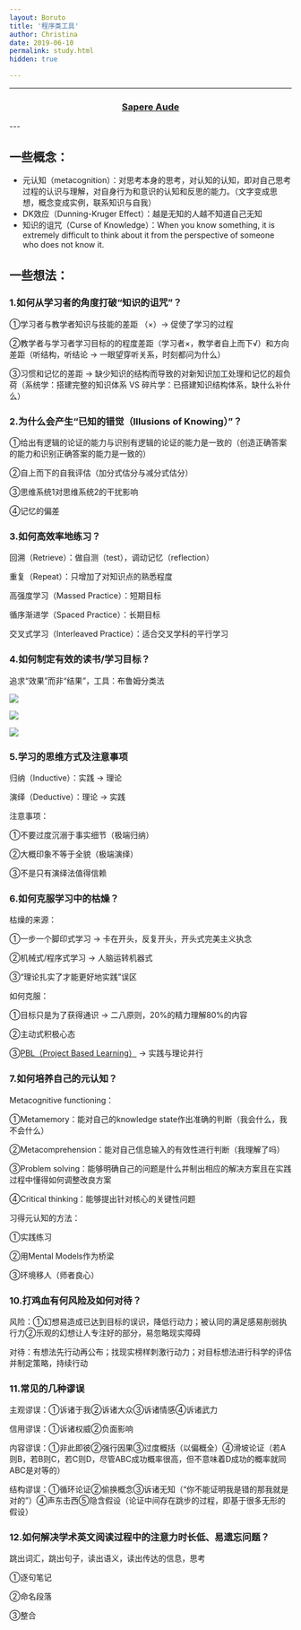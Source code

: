 ```yaml
---
layout: Boruto
title: '程序类工具'
author: Christina
date: 2019-06-10
permalink: study.html
hidden: true

---
```


---

<h3 style="text-align:center"><a href="http://www.lonelyreader.com/ignis-doctrinae/">Sapere Aude</a></h3>
---

## 一些概念：

- 元认知（metacognition）：对思考本身的思考，对认知的认知，即对自己思考过程的认识与理解，对自身行为和意识的认知和反思的能力。（文字变成思想，概念变成实例，联系知识与自我）
- DK效应（Dunning-Kruger Effect）：越是无知的人越不知道自己无知
- 知识的诅咒（Curse of Knowledge）：When you know something, it is extremely difficult to think about it from the perspective of someone who does not know it.

## 一些想法：

### **1.如何从学习者的角度打破“知识的诅咒”？**

①学习者与教学者知识与技能的差距 （×）→ 促使了学习的过程

②教学者与学习者学习目标的的程度差距（学习者×，教学者自上而下√）和方向差距（听结构，听结论 → 一眼望穿听关系，时刻都问为什么）

③习惯和记忆的差距 → 缺少知识的结构而导致的对新知识加工处理和记忆的超负荷（系统学：搭建完整的知识体系 VS 碎片学：已搭建知识结构体系，缺什么补什么）

### **2.为什么会产生“已知的错觉（Illusions of Knowing）”？**

①给出有逻辑的论证的能力与识别有逻辑的论证的能力是一致的（创造正确答案的能力和识别正确答案的能力是一致的）

②自上而下的自我评估（加分式估分与减分式估分）

③思维系统1对思维系统2的干扰影响

④记忆的偏差

### **3.如何高效率地练习？**

回溯（Retrieve）：做自测（test），调动记忆（reflection）

重复（Repeat）：只增加了对知识点的熟悉程度

高强度学习（Massed Practice）：短期目标

循序渐进学（Spaced Practice）：长期目标

交叉式学习（Interleaved Practice）：适合交叉学科的平行学习

### **4.如何制定有效的读书/学习目标？**

追求“效果”而非“结果”，工具：布鲁姆分类法

![](../../assets/img/2019-07-09_192428.png)

![](../../assets/img/2019-07-09_194528.png)

![](../../assets/img/2019-07-09_194814.png)

### **5.学习的思维方式及注意事项**

归纳（Inductive）：实践 → 理论

演绎（Deductive）：理论 → 实践

注意事项：

①不要过度沉溺于事实细节（极端归纳）

②大概印象不等于全貌（极端演绎）

③不是只有演绎法值得信赖

### **6.如何克服学习中的枯燥？**

枯燥的来源：

①一步一个脚印式学习 → 卡在开头，反复开头，开头式完美主义执念

②机械式/程序式学习 → 人脑运转机器式

③“理论扎实了才能更好地实践”误区 

如何克服：

①目标只是为了获得通识 → 二八原则，20%的精力理解80%的内容

②主动式积极心态

③[PBL（Project Based Learning）](https://www.edutopia.org/project-based-learning) → 实践与理论并行

### **7.如何培养自己的元认知？**

Metacognitive functioning：

①Metamemory：能对自己的knowledge state作出准确的判断（我会什么，我不会什么）

②Metacomprehension：能对自己信息输入的有效性进行判断（我理解了吗）

③Problem solving：能够明确自己的问题是什么并制出相应的解决方案且在实践过程中懂得如何调整改良方案

④Critical thinking：能够提出针对核心的关键性问题

习得元认知的方法：

①实践练习

②用Mental Models作为桥梁

③环境移人（师者良心）

### **10.打鸡血有何风险及如何对待？**

风险：①幻想易造成已达到目标的误识，降低行动力；被认同的满足感易削弱执行力②乐观的幻想让人专注好的部分，易忽略现实障碍

对待：有想法先行动再公布；找现实榜样刺激行动力；对目标想法进行科学的评估并制定策略，持续行动

### **11.常见的几种谬误**

主观谬误：①诉诸于我②诉诸大众③诉诸情感④诉诸武力

信用谬误：①诉诸权威②负面影响

内容谬误：①非此即彼②强行因果③过度概括（以偏概全）④滑坡论证（若A则B，若B则C，若C则D，尽管ABC成功概率很高，但不意味着D成功的概率就同ABC是对等的）

结构谬误：①循环论证②偷换概念③诉诸无知（“你不能证明我是错的那我就是对的”）④声东击西⑤隐含假设（论证中间存在跳步的过程，即基于很多无形的假设）

### **12.如何解决学术英文阅读过程中的注意力时长低、易遗忘问题？**

跳出词汇，跳出句子，读出语义，读出传达的信息，思考

①逐句笔记

②命名段落

③整合
